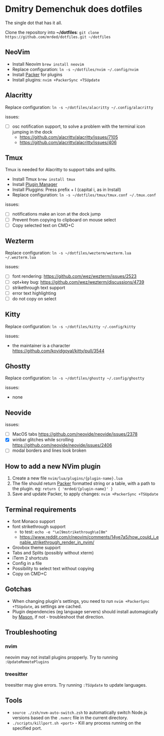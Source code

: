 # Dmitry Demenchuk does dotfiles

The single dot that has it all.

Clone the repository into **~/dotfiles**: `git clone https://github.com/mrded/dotfiles.git ~/dotfiles`

## NeoVim

- Install Neovim `brew install neovim`
- Replace configuration: `ln -s ~/dotfiles/nvim ~/.config/nvim`
- Install [Packer](https://github.com/wbthomason/packer.nvim) for plugins
- Install plugins: `nvim +PackerSync +TSUpdate`

## Alacritty

Replace configuration: `ln -s ~/dotfiles/alacritty ~/.config/alacritty`

issues:

- [ ] osc notification support, to solve a problem with the terminal icon jumping in the dock
  - https://github.com/alacritty/alacritty/issues/7105
  - https://github.com/alacritty/alacritty/issues/406

## Tmux

Tmux is needed for Alacritty to support tabs and splits.

- Install Tmux `brew install tmux`
- Install [Plugin Manager](https://github.com/tmux-plugins/tpm)
- Install Pluggins: Press prefix + I (capital i, as in Install)
- Replace configuration: `ln -s ~/dotfiles/tmux/tmux.conf ~/.tmux.conf`

issues:

- [ ] notifications make an icon at the dock jump
- [ ] Prevent from copying to clipboard on mouse select
- [ ] Copy selected text on CMD+C

## Wezterm

Replace configuration: `ln -s ~/dotfiles/wezterm/wezterm.lua ~/.wezterm.lua`

issues:

- [ ] font rendering: https://github.com/wez/wezterm/issues/2523
- [ ] opt+key bug: https://github.com/wez/wezterm/discussions/4739
- [ ] strikethrough text support
- [ ] error text highlighting
- [ ] do not copy on select

## Kitty

Replace configuration: `ln -s ~/dotfiles/kitty ~/.config/kitty`

issues:

- the maintainer is a character https://github.com/kovidgoyal/kitty/pull/3544

## Ghostty

Replace configuration: `ln -s ~/dotfiles/ghostty ~/.config/ghostty`

issues:

- none

## Neovide

issues:

- [ ] MacOS tabs https://github.com/neovide/neovide/issues/2378
- [x] winbar glitches while scrolling https://github.com/neovide/neovide/issues/2406
- [ ] modal borders and lines look broken

## How to add a new NVim plugin

1. Create a new file `nvim/lua/plugins/{plugin-name}.lua`
2. The file should return [Packer](https://github.com/wbthomason/packer.nvim) formatted string or a table, with a path to the plugin. eg: `return { 'mrded/{plugin-name}' }`
3. Save and update Packer, to apply changes: `nvim +PackerSync +TSUpdate`

## Terminal requirements

- font Monaco support
- font strikethrough support
  - to test: `echo -e "\e[9mstrikethrough\e[0m"`
  - https://www.reddit.com/r/neovim/comments/14ye7a5/how_could_i_enable_strikethrough_render_in_nvim/
- Grovbox theme support
- Tabs and Splits (possibly without xterm)
- iTerm 2 shortcuts
- Config in a file
- Possibility to select text without copying
- Copy on CMD+C

## Gotchas

- When changing plugin's settings, you need to run `nvim +PackerSync +TSUpdate`, as settings are cached.
- Plugin dependencies (eg language servers) should install automagically by [Mason](https://github.com/williamboman/mason.nvim), if not - troubleshoot that direction.

## Troubleshooting

### nvim

neovim may not install plugins propperly. Try to running `:UpdateRemotePlugins`

### treesitter

treesitter may give errors. Try running `:TSUpdate` to update languages.

## Tools

- `source ./zsh/nvm-auto-switch.zsh` to automatically switch Node.js versions based on the `.nvmrc` file in the current directory.
- `./scripts/killport.sh <port>` - Kill any process running on the specified port.
